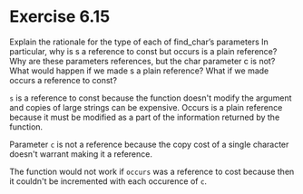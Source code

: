 Exercise 6.15
=============

Explain the rationale for the type of each of find_char’s parameters In particular, why is s a reference to const but occurs is a plain reference? Why are these parameters references, but the char parameter c is not? What would happen if we made s a plain reference? What if we made occurs a reference to const?

`s` is a reference to const because the function doesn't modify the argument and copies of large strings can be expensive. Occurs is a plain reference because it must be modified as a part of the information returned by the function.

Parameter `c` is not a reference because the copy cost of a single character doesn't warrant making it a reference.

The function would not work if `occurs` was a reference to cost because then it couldn't be incremented with each occurence of `c`.

